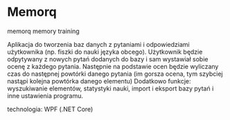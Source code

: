 # Memorq
memorq memory training

Aplikacja do tworzenia baz danych z pytaniami i odpowiedziami użytkownika (np. fiszki do nauki języka obcego). 
Użytkownik będzie odpytywany z nowych pytań dodanych do bazy i sam wystawiał sobie ocenę z każdego pytania.
Następnie na podstawie ocen będzie wyliczany czas do następnej powtórki danego pytania (im gorsza ocena, tym szybciej nastąpi kolejna powtórka danego elementu)
Dodatkowo funkcje: wyszukiwanie elementów, statystyki nauki, import i eksport bazy pytań i inne ustawienia programu.

technologia: WPF (.NET Core)
